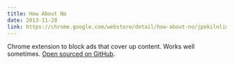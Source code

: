 ```yaml
---
title: How About No
date: 2013-11-28
link: https://chrome.google.com/webstore/detail/how-about-no/jpokilnlimmnafdcbgmocofmmdcpiemg
---
```


Chrome extension to block ads that cover up content. Works well sometimes. [Open
sourced on GitHub][github].

  [github]: https://github.com/oliverzheng/howaboutno
